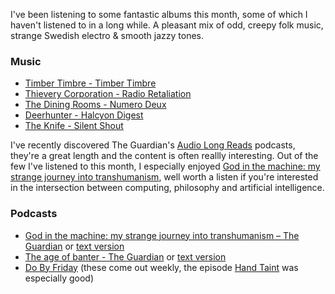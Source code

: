 <!-- [date]2017-08-22[enddate] -->
I've been listening to some fantastic albums this month, some of which I haven't listened to in a long while. A pleasant mix of odd, creepy folk music, strange Swedish electro & smooth jazzy tones.


### Music
- [Timber Timbre - Timber Timbre](https://open.spotify.com/album/1NjJn5lltXtt6W7xJ0qGpl)
- [Thievery Corporation - Radio Retaliation](https://open.spotify.com/album/7JK0l9nae3EcV6C1lz4LlG)
- [The Dining Rooms - Numero Deux](https://open.spotify.com/album/56qpUnH6KXKyGUWxhq0N1p)
- [Deerhunter - Halcyon Digest](https://open.spotify.com/album/1HUMjB15ARg96KIypcGzYY)
- [The Knife - Silent Shout](https://open.spotify.com/album/2Anrvckz5UvbyUqi6qlp8S)

I've recently discovered The Guardian's [Audio Long Reads](https://www.theguardian.com/news/series/the-audio-long-read) podcasts, they're a great length and the content is often reallly interesting. Out of the few I've listened to this month, I especially enjoyed [God in the machine: my strange journey into transhumanism](https://overcast.fm/+G2W0_J8nY), well worth a listen if you're interested in the intersection between computing, philosophy and artificial intelligence.

### Podcasts
- [God in the machine: my strange journey into transhumanism – The Guardian](https://overcast.fm/+G2W0_J8nY) or [text version](https://www.theguardian.com/technology/2017/apr/18/god-in-the-machine-my-strange-journey-into-transhumanism)
- [The age of banter - The Guardian](https://overcast.fm/+G2W0_7OQ4) or [text version](https://www.theguardian.com/society/2017/jun/30/the-age-of-banter)
- [Do By Friday](https://overcast.fm/itunes1169249168/do-by-friday) (these come out weekly, the episode [Hand Taint](https://overcast.fm/+HfJjkFZUU) was especially good)